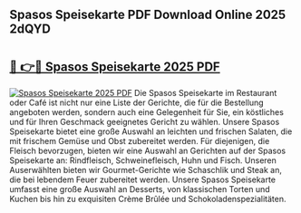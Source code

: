 ## Spasos Speisekarte PDF Download Online 2025 2dQYD

# <h2><a href="http://gc6phvq.nevu.top/?p=Spasos+Speisekarte">🔗 👉🔴 Spasos Speisekarte 2025 PDF</a></h2>

[![Spasos Speisekarte 2025 PDF](https://i.imgur.com/dBaPXMq.png)](http://gc6phvq.nevu.top/?p=Spasos+Speisekarte)
Die Spasos Speisekarte im Restaurant oder Café ist nicht nur eine Liste der Gerichte, die für die Bestellung angeboten werden, sondern auch eine Gelegenheit für Sie, ein köstliches und für Ihren Geschmack geeignetes Gericht zu wählen. Unsere Spasos Speisekarte bietet eine große Auswahl an leichten und frischen Salaten, die mit frischem Gemüse und Obst zubereitet werden. Für diejenigen, die Fleisch bevorzugen, bieten wir eine Auswahl an Gerichten auf der Spasos Speisekarte an: Rindfleisch, Schweinefleisch, Huhn und Fisch. Unseren Auserwählten bieten wir Gourmet-Gerichte wie Schaschlik und Steak an, die bei lebendem Feuer zubereitet werden. Unsere Spasos Speisekarte umfasst eine große Auswahl an Desserts, von klassischen Torten und Kuchen bis hin zu exquisiten Crème Brûlée und Schokoladenspezialitäten.
